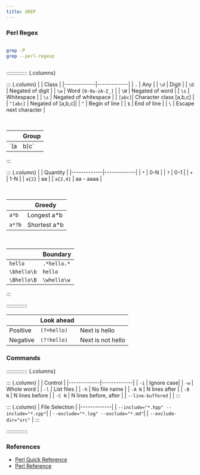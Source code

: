 ```yaml
---
title: GREP
---
```


### Perl Regex
```sh
  
grep -P
grep --perl-regexp
  
```

:::::::::::::: {.columns}

::: {.column}
| | Class |
|-------------|-------------|
| `.` | Any |
| `\d` | Digit |
| `\D` | Negated of digit |
| `\w` | Word `[0-9a-zA-Z_]` |
| `\W` | Negated of word |
| `\s` | Whitespace |
| `\s` | Negated of whitespace |
| `[abc]`| Character class [a,b,c] |
| `^[abc]` | Negated of [a,b,c]|
| `^` | Begin of line |
| `$` | End of line |
| `\` | Escape next character |

<br>

| | Group |
|-------------|-------------|
| `(a|b)c` | Match ab, ac |

:::


::: {.column}
| | Quantity |
|-------------|-------------|
| `*` | 0-N |
| `?` | 0-1 |
| `+` | 1-N |
| `a{2}` | aa |
| `a{2,4}` | aa - aaaa |

<br>

| | Greedy |
|-------------|-------------|
| `a*b` |  Longest a*b |
| `a*?b` | Shortest a*b |

<br>

| | Boundary |
|-------------|-------------|
| `hello` | `.*hello.*`  |
| `\bhello\b` | `hello`  |
| `\Bhello\B` | `\whello\w` |

:::

::::::::::::::

| | Look ahead | |
|-------------|-------------|-------------|
| Positive | `(?=hello)` | Next is hello |
| Negative | `(?!hello)` | Next is not hello |


### Commands
:::::::::::::: {.columns}

::: {.column}
| | Control |
|-------------|-------------|
| `-i` | Ignore case|
| `-w` | Whole word |
| `-l` | List files |
| `-h` | No file name |
| `-A N` | N lines after |
| `-B N` | N lines before |
| `-C N` | N lines before, after |
| `--line-buffered` | |
:::


::: {.column}
| File Selection |
|-------------|
| `--include="*.hpp" --include="*.cpp"`|
| `--exclude="*.log" --exclude="*.md"`|
| `--exclude-dir="src"` |
:::

::::::::::::::

### References
- [Perl Quick Reference](https://perldoc.perl.org/perlrequick)
- [Perl Reference](https://perldoc.perl.org/perlre)
